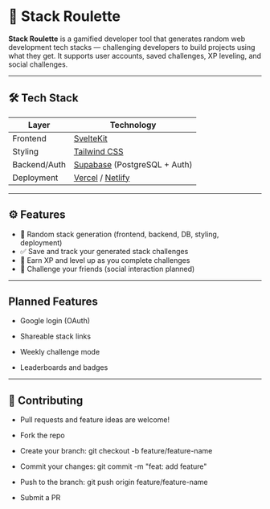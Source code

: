 # 🎰 Stack Roulette

**Stack Roulette** is a gamified developer tool that generates random web development tech stacks — challenging developers to build projects using what they get. It supports user accounts, saved challenges, XP leveling, and social challenges.

---

## 🛠 Tech Stack

| Layer        | Technology                      |
|--------------|----------------------------------|
| Frontend     | [SvelteKit](https://kit.svelte.dev) |
| Styling      | [Tailwind CSS](https://tailwindcss.com) |
| Backend/Auth | [Supabase](https://supabase.com) (PostgreSQL + Auth) |
| Deployment   | [Vercel](https://vercel.com) / [Netlify](https://netlify.com) |

---

## ⚙️ Features

- 🎰 Random stack generation (frontend, backend, DB, styling, deployment)
- ✅ Save and track your generated stack challenges
- 🧠 Earn XP and level up as you complete challenges
- 👫 Challenge your friends (social interaction planned)

---

 ## Planned Features
 - Google login (OAuth)

 - Shareable stack links

 - Weekly challenge mode

 - Leaderboards and badges

---

## 🤝 Contributing
 - Pull requests and feature ideas are welcome!

 - Fork the repo

 - Create your branch: git checkout -b feature/feature-name

 - Commit your changes: git commit -m "feat: add feature"

 - Push to the branch: git push origin feature/feature-name

 - Submit a PR
